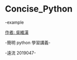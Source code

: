 # Concise_Python
-example

[作者: 吳維漢](http://ncupress.ncu.edu.tw/2019/1654)

-簡明 python 學習講義-

-遠流 2019047-

